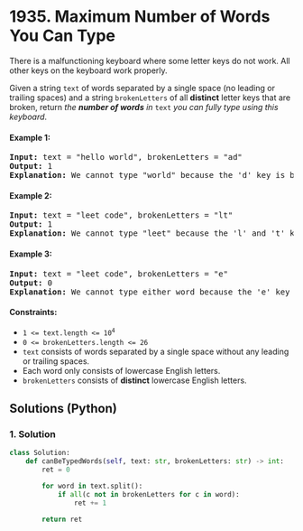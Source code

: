# 1935. Maximum Number of Words You Can Type
There is a malfunctioning keyboard where some letter keys do not work. All other keys on the keyboard work properly.

Given a string `text` of words separated by a single space (no leading or trailing spaces) and a string `brokenLetters` of all **distinct** letter keys that are broken, return *the **number of words** in* `text` *you can fully type using this keyboard*.

#### Example 1:
<pre>
<strong>Input:</strong> text = "hello world", brokenLetters = "ad"
<strong>Output:</strong> 1
<strong>Explanation:</strong> We cannot type "world" because the 'd' key is broken.
</pre>

#### Example 2:
<pre>
<strong>Input:</strong> text = "leet code", brokenLetters = "lt"
<strong>Output:</strong> 1
<strong>Explanation:</strong> We cannot type "leet" because the 'l' and 't' keys are broken.
</pre>

#### Example 3:
<pre>
<strong>Input:</strong> text = "leet code", brokenLetters = "e"
<strong>Output:</strong> 0
<strong>Explanation:</strong> We cannot type either word because the 'e' key is broken.
</pre>

#### Constraints:
* <code>1 <= text.length <= 10<sup>4</sup></code>
* `0 <= brokenLetters.length <= 26`
* `text` consists of words separated by a single space without any leading or trailing spaces.
* Each word only consists of lowercase English letters.
* `brokenLetters` consists of **distinct** lowercase English letters.

## Solutions (Python)

### 1. Solution
```Python
class Solution:
    def canBeTypedWords(self, text: str, brokenLetters: str) -> int:
        ret = 0

        for word in text.split():
            if all(c not in brokenLetters for c in word):
                ret += 1

        return ret
```
